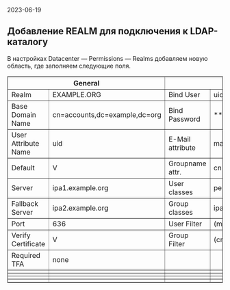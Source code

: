 2023-06-19

## Добавление REALM для подключения к LDAP-каталогу
В настройках Datacenter — Permissions — Realms добавляем новую область, где заполняем следующие поля.

<table border=1>
  <thead>
    <tr>
      <th colspan="2">General</th><th colspan="2">Sync Options</th>
    </tr>
  </thead>
  <tbody>
  <tr>
    <td>Realm</th><td>EXAMPLE.ORG</th><td>Bind User</th><td>uid=binddn_pve,cn=sysaccounts,cn=etc,dc=example,dc=org</th>
  </tr>
  <tr>
    <td>Base Domain Name</th><td>cn=accounts,dc=example,dc=org</th><td>Bind Password</th><td>***********</th>
  </tr>
  <tr>
    <td>User Attribute Name</th><td>uid</th><td>E-Mail attribute</th><td>mail</th>
  </tr>
  <tr>
    <td>Default</th><td>V</th><td>Groupname attr.</th><td>cn</th>
  </tr>
  <tr>
    <td>Server</th><td>ipa1.example.org</th><td>User classes</th><td>person</th>
  </tr>
  <tr>
    <td>Fallback Server</th><td>ipa2.example.org</th><td>Group classes</th><td>ipausergroup</th>
  </tr>
  <tr>
    <td>Port</th><td>636</th><td>User Filter</th><td>(memberOf=cn=evo_pve,cn=groups,cn=accounts,dc=example,dc=org)</th>
  </tr>
  <tr>
    <td>Verify Certificate</th><td>V</th><td>Group Filter</th><td>(cn=evo_pve_*)</th>
  </tr>
  <tr>
    <td>Required TFA</th><td>none</th><td></th><td></th>
  </tr>
  <tr>
    <td></th><td></th><td></th><td></th>
  </tr>
  <tr>
    <td></th><td></th><td></th><td></th>
  </tr>
  <tr>
    <td></th><td></th><td></th><td></th>
  </tr>
  <tr>
    <td></th><td></th><td></th><td></th>
  </tr>
</tbody>
</table>
